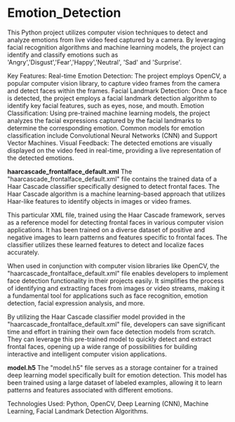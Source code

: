 # Emotion_Detection

This Python project utilizes computer vision techniques to detect and analyze emotions from live video feed captured by a camera. By leveraging facial recognition algorithms and machine learning models, the project can identify and classify emotions such as 'Angry','Disgust','Fear','Happy','Neutral', 'Sad' and 'Surprise'.

Key Features:
Real-time Emotion Detection: The project employs OpenCV, a popular computer vision library, to capture video frames from the camera and detect faces within the frames.
Facial Landmark Detection: Once a face is detected, the project employs a facial landmark detection algorithm to identify key facial features, such as eyes, nose, and mouth.
Emotion Classification: Using pre-trained machine learning models, the project analyzes the facial expressions captured by the facial landmarks to determine the corresponding emotion. Common models for emotion classification include Convolutional Neural Networks (CNN) and Support Vector Machines.
Visual Feedback: The detected emotions are visually displayed on the video feed in real-time, providing a live representation of the detected emotions.

<b>haarcascade_frontalface_default.xml</b>
The "haarcascade_frontalface_default.xml" file contains the trained data of a Haar Cascade classifier specifically designed to detect frontal faces. The Haar Cascade algorithm is a machine learning-based approach that utilizes Haar-like features to identify objects in images or video frames.

This particular XML file, trained using the Haar Cascade framework, serves as a reference model for detecting frontal faces in various computer vision applications. It has been trained on a diverse dataset of positive and negative images to learn patterns and features specific to frontal faces. The classifier utilizes these learned features to detect and localize faces accurately.

When used in conjunction with computer vision libraries like OpenCV, the "haarcascade_frontalface_default.xml" file enables developers to implement face detection functionality in their projects easily. It simplifies the process of identifying and extracting faces from images or video streams, making it a fundamental tool for applications such as face recognition, emotion detection, facial expression analysis, and more.

By utilizing the Haar Cascade classifier model provided in the "haarcascade_frontalface_default.xml" file, developers can save significant time and effort in training their own face detection models from scratch. They can leverage this pre-trained model to quickly detect and extract frontal faces, opening up a wide range of possibilities for building interactive and intelligent computer vision applications.

<b>model.h5</b>
The "model.h5" file serves as a storage container for a trained deep learning model specifically built for emotion detection. This model has been trained using a large dataset of labeled examples, allowing it to learn patterns and features associated with different emotions.

Technologies Used: Python, OpenCV, Deep Learning (CNN), Machine Learning, Facial Landmark Detection Algorithms.
